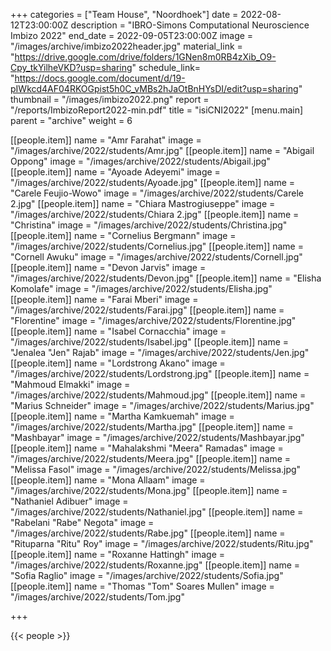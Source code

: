 +++
categories = ["Team House", "Noordhoek"]
date = 2022-08-12T23:00:00Z
description = "IBRO-Simons Computational Neuroscience Imbizo 2022"
end_date = 2022-09-05T23:00:00Z
image = "/images/archive/imbizo2022header.jpg"
material_link = "https://drive.google.com/drive/folders/1GNen8m0RB4zXib_O9-Cpy_tkYilheVKD?usp=sharing"
schedule_link= "https://docs.google.com/document/d/19-pIWkcd4AF04RKOGpist5h0C_vMBs2hJaOtBnHYsDI/edit?usp=sharing"
thumbnail = "/images/imbizo2022.png"
report = "/reports/ImbizoReport2022-min.pdf"
title = "isiCNI2022"
[menu.main]
parent = "archive"
weight = 6

[[people.item]]
name = "Amr Farahat"
image = "/images/archive/2022/students/Amr.jpg"
[[people.item]]
name = "Abigail Oppong"
image = "/images/archive/2022/students/Abigail.jpg"
[[people.item]]
name = "Ayoade Adeyemi"
image = "/images/archive/2022/students/Ayoade.jpg"
[[people.item]]
name = "Carele Feujio-Wowo"
image = "/images/archive/2022/students/Carele 2.jpg"
[[people.item]]
name = "Chiara Mastrogiuseppe"
image = "/images/archive/2022/students/Chiara 2.jpg"
[[people.item]]
name = "Christina"
image = "/images/archive/2022/students/Christina.jpg"
[[people.item]]
name = "Cornelius Bergmann"
image = "/images/archive/2022/students/Cornelius.jpg"
[[people.item]]
name = "Cornell Awuku"
image = "/images/archive/2022/students/Cornell.jpg"
[[people.item]]
name = "Devon Jarvis"
image = "/images/archive/2022/students/Devon.jpg"
[[people.item]]
name = "Elisha Komolafe"
image = "/images/archive/2022/students/Elisha.jpg"
[[people.item]]
name = "Farai Mberi"
image = "/images/archive/2022/students/Farai.jpg"
[[people.item]]
name = "Florentine"
image = "/images/archive/2022/students/Florentine.jpg"
[[people.item]]
name = "Isabel Cornacchia"
image = "/images/archive/2022/students/Isabel.jpg"
[[people.item]]
name = "Jenalea \"Jen\" Rajab"
image = "/images/archive/2022/students/Jen.jpg"
[[people.item]]
name = "Lordstrong Akano"
image = "/images/archive/2022/students/Lordstrong.jpg"
[[people.item]]
name = "Mahmoud Elmakki"
image = "/images/archive/2022/students/Mahmoud.jpg"
[[people.item]]
name = "Marius Schneider"
image = "/images/archive/2022/students/Marius.jpg"
[[people.item]]
name = "Martha Kamkuemah"
image = "/images/archive/2022/students/Martha.jpg"
[[people.item]]
name = "Mashbayar"
image = "/images/archive/2022/students/Mashbayar.jpg"
[[people.item]]
name = "Mahalakshmi \"Meera\" Ramadas"
image = "/images/archive/2022/students/Meera.jpg"
[[people.item]]
name = "Melissa Fasol"
image = "/images/archive/2022/students/Melissa.jpg"
[[people.item]]
name = "Mona Allaam"
image = "/images/archive/2022/students/Mona.jpg"
[[people.item]]
name = "Nathaniel Adibuer"
image = "/images/archive/2022/students/Nathaniel.jpg"
[[people.item]]
name = "Rabelani \"Rabe\" Negota"
image = "/images/archive/2022/students/Rabe.jpg"
[[people.item]]
name = "Rituparna \"Ritu\" Roy"
image = "/images/archive/2022/students/Ritu.jpg"
[[people.item]]
name = "Roxanne Hattingh"
image = "/images/archive/2022/students/Roxanne.jpg"
[[people.item]]
name = "Sofia Raglio"
image = "/images/archive/2022/students/Sofia.jpg"
[[people.item]]
name = "Thomas \"Tom\" Soares Mullen"
image = "/images/archive/2022/students/Tom.jpg"

+++

<!--more-->
{{< people >}}